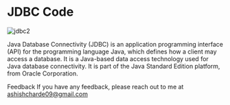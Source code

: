 # JDBC Code

![jdbc2](https://user-images.githubusercontent.com/98746402/170917080-174f23b9-5de4-4621-a94e-abc422143a53.jpg)

Java Database Connectivity (JDBC) is an application programming interface (API) for the programming language Java, which defines how a client may access a database. It is a Java-based data access technology used for Java database connectivity. It is part of the Java Standard Edition platform, from Oracle Corporation.

Feedback If you have any feedback, please reach out to me at ashishcharde09@gmail.com
